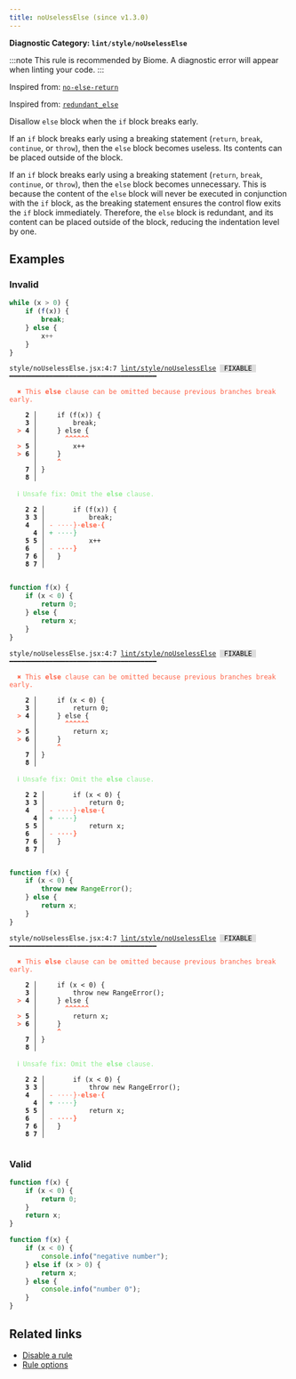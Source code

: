 ```yaml
---
title: noUselessElse (since v1.3.0)
---
```


**Diagnostic Category: `lint/style/noUselessElse`**

:::note
This rule is recommended by Biome. A diagnostic error will appear when linting your code.
:::

Inspired from: <a href="https://eslint.org/docs/latest/rules/no-else-return" target="_blank"><code>no-else-return</code></a>

Inspired from: <a href="https://rust-lang.github.io/rust-clippy/master/#/redundant_else 	" target="_blank"><code>redundant_else 	</code></a>

Disallow `else` block when the `if` block breaks early.

If an `if` block breaks early using a breaking statement (`return`, `break`, `continue`, or `throw`),
then the `else` block becomes useless.
Its contents can be placed outside of the block.

If an `if` block breaks early using a breaking statement (`return`, `break`, `continue`, or `throw`),
then the `else` block becomes unnecessary.
This is because the content of the `else` block will never be executed in conjunction with the `if` block,
as the breaking statement ensures the control flow exits the `if` block immediately.
Therefore, the `else` block is redundant, and its content can be placed outside of the block,
reducing the indentation level by one.

## Examples

### Invalid

```jsx
while (x > 0) {
    if (f(x)) {
        break;
    } else {
        x++
    }
}
```

<pre class="language-text"><code class="language-text">style/noUselessElse.jsx:4:7 <a href="https://biomejs.dev/linter/rules/no-useless-else">lint/style/noUselessElse</a> <span style="color: #000; background-color: #ddd;"> FIXABLE </span> ━━━━━━━━━━━━━━━━━━━━━━━━━━━━━━━━━━━━━

<strong><span style="color: Tomato;">  </span></strong><strong><span style="color: Tomato;">✖</span></strong> <span style="color: Tomato;">This </span><span style="color: Tomato;"><strong>else</strong></span><span style="color: Tomato;"> clause can be omitted because previous branches break early.</span>
  
    <strong>2 │ </strong>    if (f(x)) {
    <strong>3 │ </strong>        break;
<strong><span style="color: Tomato;">  </span></strong><strong><span style="color: Tomato;">&gt;</span></strong> <strong>4 │ </strong>    } else {
   <strong>   │ </strong>      <strong><span style="color: Tomato;">^</span></strong><strong><span style="color: Tomato;">^</span></strong><strong><span style="color: Tomato;">^</span></strong><strong><span style="color: Tomato;">^</span></strong><strong><span style="color: Tomato;">^</span></strong><strong><span style="color: Tomato;">^</span></strong>
<strong><span style="color: Tomato;">  </span></strong><strong><span style="color: Tomato;">&gt;</span></strong> <strong>5 │ </strong>        x++
<strong><span style="color: Tomato;">  </span></strong><strong><span style="color: Tomato;">&gt;</span></strong> <strong>6 │ </strong>    }
   <strong>   │ </strong>    <strong><span style="color: Tomato;">^</span></strong>
    <strong>7 │ </strong>}
    <strong>8 │ </strong>
  
<strong><span style="color: lightgreen;">  </span></strong><strong><span style="color: lightgreen;">ℹ</span></strong> <span style="color: lightgreen;">Unsafe fix</span><span style="color: lightgreen;">: </span><span style="color: lightgreen;">Omit the </span><span style="color: lightgreen;"><strong>else</strong></span><span style="color: lightgreen;"> clause.</span>
  
    <strong>2</strong> <strong>2</strong><strong> │ </strong>      if (f(x)) {
    <strong>3</strong> <strong>3</strong><strong> │ </strong>          break;
    <strong>4</strong>  <strong> │ </strong><span style="color: Tomato;">-</span> <span style="color: Tomato;"><span style="opacity: 0.8;">·</span></span><span style="color: Tomato;"><span style="opacity: 0.8;">·</span></span><span style="color: Tomato;"><span style="opacity: 0.8;">·</span></span><span style="color: Tomato;"><span style="opacity: 0.8;">·</span></span><span style="color: Tomato;">}</span><span style="color: Tomato;"><span style="opacity: 0.8;"><strong>·</strong></span></span><span style="color: Tomato;"><strong>e</strong></span><span style="color: Tomato;"><strong>l</strong></span><span style="color: Tomato;"><strong>s</strong></span><span style="color: Tomato;"><strong>e</strong></span><span style="color: Tomato;"><span style="opacity: 0.8;"><strong>·</strong></span></span><span style="color: Tomato;"><strong>{</strong></span>
      <strong>4</strong><strong> │ </strong><span style="color: MediumSeaGreen;">+</span> <span style="color: MediumSeaGreen;"><span style="opacity: 0.8;">·</span></span><span style="color: MediumSeaGreen;"><span style="opacity: 0.8;">·</span></span><span style="color: MediumSeaGreen;"><span style="opacity: 0.8;">·</span></span><span style="color: MediumSeaGreen;"><span style="opacity: 0.8;">·</span></span><span style="color: MediumSeaGreen;">}</span>
    <strong>5</strong> <strong>5</strong><strong> │ </strong>          x++
    <strong>6</strong>  <strong> │ </strong><span style="color: Tomato;">-</span> <span style="color: Tomato;"><span style="opacity: 0.8;"><strong>·</strong></span></span><span style="color: Tomato;"><span style="opacity: 0.8;"><strong>·</strong></span></span><span style="color: Tomato;"><span style="opacity: 0.8;"><strong>·</strong></span></span><span style="color: Tomato;"><span style="opacity: 0.8;"><strong>·</strong></span></span><span style="color: Tomato;"><strong>}</strong></span>
    <strong>7</strong> <strong>6</strong><strong> │ </strong>  }
    <strong>8</strong> <strong>7</strong><strong> │ </strong>  
  
</code></pre>

```jsx
function f(x) {
    if (x < 0) {
        return 0;
    } else {
        return x;
    }
}
```

<pre class="language-text"><code class="language-text">style/noUselessElse.jsx:4:7 <a href="https://biomejs.dev/linter/rules/no-useless-else">lint/style/noUselessElse</a> <span style="color: #000; background-color: #ddd;"> FIXABLE </span> ━━━━━━━━━━━━━━━━━━━━━━━━━━━━━━━━━━━━━

<strong><span style="color: Tomato;">  </span></strong><strong><span style="color: Tomato;">✖</span></strong> <span style="color: Tomato;">This </span><span style="color: Tomato;"><strong>else</strong></span><span style="color: Tomato;"> clause can be omitted because previous branches break early.</span>
  
    <strong>2 │ </strong>    if (x &lt; 0) {
    <strong>3 │ </strong>        return 0;
<strong><span style="color: Tomato;">  </span></strong><strong><span style="color: Tomato;">&gt;</span></strong> <strong>4 │ </strong>    } else {
   <strong>   │ </strong>      <strong><span style="color: Tomato;">^</span></strong><strong><span style="color: Tomato;">^</span></strong><strong><span style="color: Tomato;">^</span></strong><strong><span style="color: Tomato;">^</span></strong><strong><span style="color: Tomato;">^</span></strong><strong><span style="color: Tomato;">^</span></strong>
<strong><span style="color: Tomato;">  </span></strong><strong><span style="color: Tomato;">&gt;</span></strong> <strong>5 │ </strong>        return x;
<strong><span style="color: Tomato;">  </span></strong><strong><span style="color: Tomato;">&gt;</span></strong> <strong>6 │ </strong>    }
   <strong>   │ </strong>    <strong><span style="color: Tomato;">^</span></strong>
    <strong>7 │ </strong>}
    <strong>8 │ </strong>
  
<strong><span style="color: lightgreen;">  </span></strong><strong><span style="color: lightgreen;">ℹ</span></strong> <span style="color: lightgreen;">Unsafe fix</span><span style="color: lightgreen;">: </span><span style="color: lightgreen;">Omit the </span><span style="color: lightgreen;"><strong>else</strong></span><span style="color: lightgreen;"> clause.</span>
  
    <strong>2</strong> <strong>2</strong><strong> │ </strong>      if (x &lt; 0) {
    <strong>3</strong> <strong>3</strong><strong> │ </strong>          return 0;
    <strong>4</strong>  <strong> │ </strong><span style="color: Tomato;">-</span> <span style="color: Tomato;"><span style="opacity: 0.8;">·</span></span><span style="color: Tomato;"><span style="opacity: 0.8;">·</span></span><span style="color: Tomato;"><span style="opacity: 0.8;">·</span></span><span style="color: Tomato;"><span style="opacity: 0.8;">·</span></span><span style="color: Tomato;">}</span><span style="color: Tomato;"><span style="opacity: 0.8;"><strong>·</strong></span></span><span style="color: Tomato;"><strong>e</strong></span><span style="color: Tomato;"><strong>l</strong></span><span style="color: Tomato;"><strong>s</strong></span><span style="color: Tomato;"><strong>e</strong></span><span style="color: Tomato;"><span style="opacity: 0.8;"><strong>·</strong></span></span><span style="color: Tomato;"><strong>{</strong></span>
      <strong>4</strong><strong> │ </strong><span style="color: MediumSeaGreen;">+</span> <span style="color: MediumSeaGreen;"><span style="opacity: 0.8;">·</span></span><span style="color: MediumSeaGreen;"><span style="opacity: 0.8;">·</span></span><span style="color: MediumSeaGreen;"><span style="opacity: 0.8;">·</span></span><span style="color: MediumSeaGreen;"><span style="opacity: 0.8;">·</span></span><span style="color: MediumSeaGreen;">}</span>
    <strong>5</strong> <strong>5</strong><strong> │ </strong>          return x;
    <strong>6</strong>  <strong> │ </strong><span style="color: Tomato;">-</span> <span style="color: Tomato;"><span style="opacity: 0.8;"><strong>·</strong></span></span><span style="color: Tomato;"><span style="opacity: 0.8;"><strong>·</strong></span></span><span style="color: Tomato;"><span style="opacity: 0.8;"><strong>·</strong></span></span><span style="color: Tomato;"><span style="opacity: 0.8;"><strong>·</strong></span></span><span style="color: Tomato;"><strong>}</strong></span>
    <strong>7</strong> <strong>6</strong><strong> │ </strong>  }
    <strong>8</strong> <strong>7</strong><strong> │ </strong>  
  
</code></pre>

```jsx
function f(x) {
    if (x < 0) {
        throw new RangeError();
    } else {
        return x;
    }
}
```

<pre class="language-text"><code class="language-text">style/noUselessElse.jsx:4:7 <a href="https://biomejs.dev/linter/rules/no-useless-else">lint/style/noUselessElse</a> <span style="color: #000; background-color: #ddd;"> FIXABLE </span> ━━━━━━━━━━━━━━━━━━━━━━━━━━━━━━━━━━━━━

<strong><span style="color: Tomato;">  </span></strong><strong><span style="color: Tomato;">✖</span></strong> <span style="color: Tomato;">This </span><span style="color: Tomato;"><strong>else</strong></span><span style="color: Tomato;"> clause can be omitted because previous branches break early.</span>
  
    <strong>2 │ </strong>    if (x &lt; 0) {
    <strong>3 │ </strong>        throw new RangeError();
<strong><span style="color: Tomato;">  </span></strong><strong><span style="color: Tomato;">&gt;</span></strong> <strong>4 │ </strong>    } else {
   <strong>   │ </strong>      <strong><span style="color: Tomato;">^</span></strong><strong><span style="color: Tomato;">^</span></strong><strong><span style="color: Tomato;">^</span></strong><strong><span style="color: Tomato;">^</span></strong><strong><span style="color: Tomato;">^</span></strong><strong><span style="color: Tomato;">^</span></strong>
<strong><span style="color: Tomato;">  </span></strong><strong><span style="color: Tomato;">&gt;</span></strong> <strong>5 │ </strong>        return x;
<strong><span style="color: Tomato;">  </span></strong><strong><span style="color: Tomato;">&gt;</span></strong> <strong>6 │ </strong>    }
   <strong>   │ </strong>    <strong><span style="color: Tomato;">^</span></strong>
    <strong>7 │ </strong>}
    <strong>8 │ </strong>
  
<strong><span style="color: lightgreen;">  </span></strong><strong><span style="color: lightgreen;">ℹ</span></strong> <span style="color: lightgreen;">Unsafe fix</span><span style="color: lightgreen;">: </span><span style="color: lightgreen;">Omit the </span><span style="color: lightgreen;"><strong>else</strong></span><span style="color: lightgreen;"> clause.</span>
  
    <strong>2</strong> <strong>2</strong><strong> │ </strong>      if (x &lt; 0) {
    <strong>3</strong> <strong>3</strong><strong> │ </strong>          throw new RangeError();
    <strong>4</strong>  <strong> │ </strong><span style="color: Tomato;">-</span> <span style="color: Tomato;"><span style="opacity: 0.8;">·</span></span><span style="color: Tomato;"><span style="opacity: 0.8;">·</span></span><span style="color: Tomato;"><span style="opacity: 0.8;">·</span></span><span style="color: Tomato;"><span style="opacity: 0.8;">·</span></span><span style="color: Tomato;">}</span><span style="color: Tomato;"><span style="opacity: 0.8;"><strong>·</strong></span></span><span style="color: Tomato;"><strong>e</strong></span><span style="color: Tomato;"><strong>l</strong></span><span style="color: Tomato;"><strong>s</strong></span><span style="color: Tomato;"><strong>e</strong></span><span style="color: Tomato;"><span style="opacity: 0.8;"><strong>·</strong></span></span><span style="color: Tomato;"><strong>{</strong></span>
      <strong>4</strong><strong> │ </strong><span style="color: MediumSeaGreen;">+</span> <span style="color: MediumSeaGreen;"><span style="opacity: 0.8;">·</span></span><span style="color: MediumSeaGreen;"><span style="opacity: 0.8;">·</span></span><span style="color: MediumSeaGreen;"><span style="opacity: 0.8;">·</span></span><span style="color: MediumSeaGreen;"><span style="opacity: 0.8;">·</span></span><span style="color: MediumSeaGreen;">}</span>
    <strong>5</strong> <strong>5</strong><strong> │ </strong>          return x;
    <strong>6</strong>  <strong> │ </strong><span style="color: Tomato;">-</span> <span style="color: Tomato;"><span style="opacity: 0.8;"><strong>·</strong></span></span><span style="color: Tomato;"><span style="opacity: 0.8;"><strong>·</strong></span></span><span style="color: Tomato;"><span style="opacity: 0.8;"><strong>·</strong></span></span><span style="color: Tomato;"><span style="opacity: 0.8;"><strong>·</strong></span></span><span style="color: Tomato;"><strong>}</strong></span>
    <strong>7</strong> <strong>6</strong><strong> │ </strong>  }
    <strong>8</strong> <strong>7</strong><strong> │ </strong>  
  
</code></pre>

### Valid

```jsx
function f(x) {
    if (x < 0) {
        return 0;
    }
    return x;
}
```

```jsx
function f(x) {
    if (x < 0) {
        console.info("negative number");
    } else if (x > 0) {
        return x;
    } else {
        console.info("number 0");
    }
}
```

## Related links

- [Disable a rule](/linter/#disable-a-lint-rule)
- [Rule options](/linter/#rule-options)
